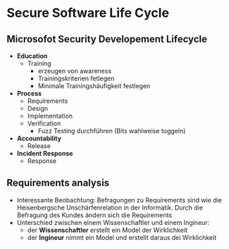 # Secure Software Life Cycle

## Microsofot Security Developement Lifecycle

* **Education**
  * Training
    * erzeugen von awareness
    * Trainingskriterien fetlegen
    * Minimale Trainingshäufigkeit festlegen
* **Process**
  * Requirements
  * Design
  * Implementation
  * Verification
    * Fuzz Testing durchführen (Bits wahlweise toggeln)
* **Accountability**
  * Release
* **Incident Response**
  * Response

## Requirements analysis

* Interessante Beobachtung: Befragungen zu Requirements sind wie die Heisenbergsche Unschärfenrelation in der Informatik. Durch die Befragung des Kundes ändern sich die Requirements
* Unterschied zwischen einem Wissenschaftler und einem Ingineur:
  * der **Wissenschaftler** erstellt ein Model der Wirklichkeit
  * der **Ingineur** nimmt ein Model und erstellt daraus dei Wirklichkeit